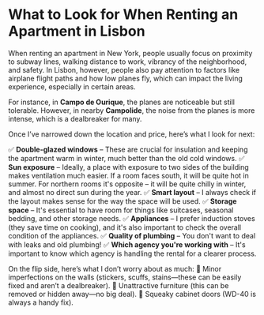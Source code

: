 # What to Look for When Renting an Apartment in Lisbon

When renting an apartment in New York, people usually focus on proximity to subway lines, walking distance to work, vibrancy of the neighborhood, and safety. In Lisbon, however, people also pay attention to factors like airplane flight paths and how low planes fly, which can impact the living experience, especially in certain areas.

For instance, in **Campo de Ourique**, the planes are noticeable but still tolerable. However, in nearby **Campolide**, the noise from the planes is more intense, which is a dealbreaker for many.

Once I’ve narrowed down the location and price, here’s what I look for next:

✅ **Double-glazed windows** – These are crucial for insulation and keeping the apartment warm in winter, much better than the old cold windows.
✅ **Sun exposure** – Ideally, a place with exposure to two sides of the building makes ventilation much easier. If a room faces south, it will be quite hot in summer. For northern rooms it's opposite – it will be quite chilly in winter, and almost no direct sun during the year.
✅ **Smart layout** – I always check if the layout makes sense for the way the space will be used.
✅ **Storage space** – It's essential to have room for things like suitcases, seasonal bedding, and other storage needs.
✅ **Appliances** – I prefer induction stoves (they save time on cooking), and it's also important to check the overall condition of the appliances.
✅ **Quality of plumbing** – You don't want to deal with leaks and old plumbing!
✅ **Which agency you're working with** – It's important to know which agency is handling the rental for a clearer process.

On the flip side, here’s what I don’t worry about as much:
🫣 Minor imperfections on the walls (stickers, scuffs, stains—these can be easily fixed and aren’t a dealbreaker).
🫣 Unattractive furniture (this can be removed or hidden away—no big deal).
🫣 Squeaky cabinet doors (WD-40 is always a handy fix).
